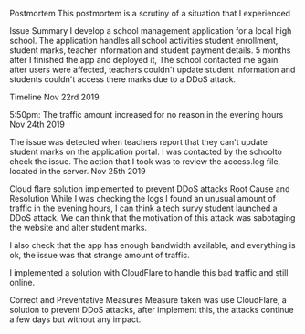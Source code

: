 Postmortem
This postmortem is a scrutiny of a situation that I experienced

Issue Summary
I develop a school management application for a local high school. The application handles all school activities student enrollment, student marks, teacher information and student payment details. 5 months after I finished the app and deployed it, The school contacted me again after users were affected, teachers couldn't update student information and students couldn't access there marks due to a DDoS attack.

Timeline
Nov 22rd 2019

5:50pm: The traffic amount increased for no reason in the evening hours
Nov 24th 2019

The issue was detected when teachers report that they can't update student marks on the application portal.
I was contacted by the schoolto check the issue.
The action that I took was to review the access.log file, located in the server.
Nov 25th 2019

Cloud flare solution implemented to prevent DDoS attacks
Root Cause and Resolution
While I was checking the logs I found an unusual amount of traffic in the evening hours, I can think a tech survy student launched a DDoS attack. We can think that the motivation of this attack was sabotaging the website and alter student marks.

I also check that the app has enough bandwidth available, and everything is ok, the issue was that strange amount of traffic.

I implemented a solution with CloudFlare to handle this bad traffic and still online.

Correct and Preventative Measures
Measure taken was use CloudFlare, a solution to prevent DDoS attacks, after implement this, the attacks continue a few days but without any impact.
